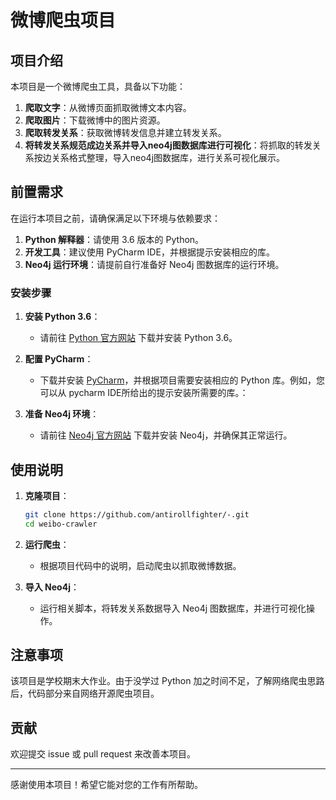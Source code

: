 # 微博爬虫项目

## 项目介绍

本项目是一个微博爬虫工具，具备以下功能：

1. **爬取文字**：从微博页面抓取微博文本内容。
2. **爬取图片**：下载微博中的图片资源。
3. **爬取转发关系**：获取微博转发信息并建立转发关系。
4. **将转发关系规范成边关系并导入neo4j图数据库进行可视化**：将抓取的转发关系按边关系格式整理，导入neo4j图数据库，进行关系可视化展示。

## 前置需求

在运行本项目之前，请确保满足以下环境与依赖要求：

1. **Python 解释器**：请使用 3.6 版本的 Python。
2. **开发工具**：建议使用 PyCharm IDE，并根据提示安装相应的库。
3. **Neo4j 运行环境**：请提前自行准备好 Neo4j 图数据库的运行环境。

### 安装步骤

1. **安装 Python 3.6**：
    - 请前往 [Python 官方网站](https://www.python.org/downloads/release/python-360/) 下载并安装 Python 3.6。

2. **配置 PyCharm**：
    - 下载并安装 [PyCharm](https://www.jetbrains.com/pycharm/download/)，并根据项目需要安装相应的 Python 库。例如，您可以从 pycharm IDE所给出的提示安装所需要的库。：
     

3. **准备 Neo4j 环境**：
    - 请前往 [Neo4j 官方网站](https://neo4j.com/download/) 下载并安装 Neo4j，并确保其正常运行。

## 使用说明

1. **克隆项目**：
    ```bash
    git clone https://github.com/antirollfighter/-.git
    cd weibo-crawler
    ```

2. **运行爬虫**：
    - 根据项目代码中的说明，启动爬虫以抓取微博数据。

3. **导入 Neo4j**：
    - 运行相关脚本，将转发关系数据导入 Neo4j 图数据库，并进行可视化操作。

## 注意事项

该项目是学校期末大作业。由于没学过 Python 加之时间不足，了解网络爬虫思路后，代码部分来自网络开源爬虫项目。

## 贡献

欢迎提交 issue 或 pull request 来改善本项目。

---

感谢使用本项目！希望它能对您的工作有所帮助。
